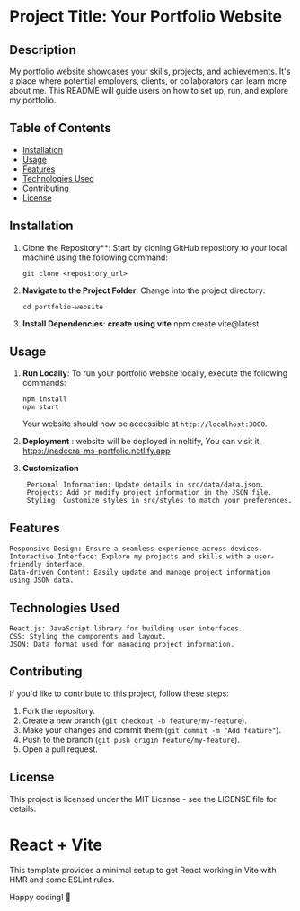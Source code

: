 

# Project Title: Your Portfolio Website

## Description
My portfolio website showcases your skills, projects, and achievements. It's a place where potential employers, clients, or collaborators can learn more about me. 
This README will guide users on how to set up, run, and explore my portfolio.

## Table of Contents
- [Installation](#installation)
- [Usage](#usage)
- [Features](#features)
- [Technologies Used](#technologies-used)
- [Contributing](#contributing)
- [License](#license)

## Installation
1. Clone the Repository**: Start by cloning  GitHub repository to your local machine using the following command:
    ```
    git clone <repository_url>
    ```
2. **Navigate to the Project Folder**: Change into the project directory:
    ```
    cd portfolio-website
    ```
3. **Install Dependencies**:
   **create using vite**
       npm create vite@latest 

## Usage
1. **Run Locally**: To run your portfolio website locally, execute the following commands:
    ```
    npm install
    npm start
    ```
    Your website should now be accessible at `http://localhost:3000`.

2. **Deployment** : website will be deployed in neltify, You can visit it,
       https://nadeera-ms-portfolio.netlify.app 

3. **Customization**
   
        Personal Information: Update details in src/data/data.json.
        Projects: Add or modify project information in the JSON file.
        Styling: Customize styles in src/styles to match your preferences.


## Features
    Responsive Design: Ensure a seamless experience across devices.
    Interactive Interface: Explore my projects and skills with a user-friendly interface.
    Data-driven Content: Easily update and manage project information using JSON data.

## Technologies Used
    React.js: JavaScript library for building user interfaces.
    CSS: Styling the components and layout.
    JSON: Data format used for managing project information.


## Contributing
If you'd like to contribute to this project, follow these steps:   

1. Fork the repository.
2. Create a new branch (`git checkout -b feature/my-feature`).
3. Make your changes and commit them (`git commit -m "Add feature"`).
4. Push to the branch (`git push origin feature/my-feature`).
5. Open a pull request.

## License
This project is licensed under the MIT License - see the LICENSE file for details.


# React + Vite

This template provides a minimal setup to get React working in Vite with HMR and some ESLint rules.

Happy coding! 🚀

